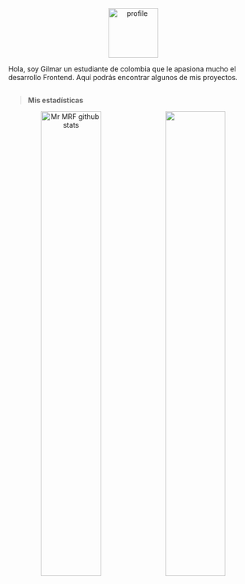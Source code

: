 

<!--[![21-sin-t-tulo-20220909013518.png](https://user-images.githubusercontent.com/86094668/202844041-69b4aca9-42e9-4a9b-b926-e98b62422fef.png)]()
-->
<div align="center">
<img align="center" width=100 height=100 src="https://github.com/XGilmar/XGilmar/assets/86094668/681137e5-012f-4a77-8cea-1ec56affa84f" alt="profile"/>
</div>

<p align="left">Hola, soy Gilmar un estudiante de colombia que le apasiona mucho el desarrollo Frontend. Aquí podrás encontrar algunos de mis proyectos.</p>



##


> **<p>Mis estadísticas</p>**


<div align="center">  
  <img width="49%" height="auto" src="https://github-readme-stats.vercel.app/api?username=XGilmar&show_icons=true&count_private=true&hide_border=true&title_color=00bfbf&icon_color=00bfbf&text_color=c9d1d9&bg_color=0d1117" alt="Mr MRF github stats"/> 
 
  <img width="49%" height="auto" src="https://github-readme-streak-stats.herokuapp.com/?user=XGilmar&theme=black-ice&hide_border=true&stroke=0000&background=0D1117&ring=00bfbf&fire=00bfbf&currStreakLabel=00bfbf"/>
</div>

##

<!--
> **Mis redes**

<div align="center"> 
  
  <a href="https://www.instagram.com/srjak.dev?r=nametag" target="_blank"><img src="https://img.shields.io/badge/-Instagram-%23E4405F?style=for-the-badge&logo=instagram&logoColor=white" target="_blank"></a> 
  <a href="https://www.linkedin.com/in/gilmarescudero" target="_blank"><img src="https://img.shields.io/badge/-LinkedIn-%230077B5?style=for-the-badge&logo=linkedin&logoColor=white" target="_blank"></a> 
  <a href="mailto:gilmar01eduardo@gmail.com"><img src="https://img.shields.io/badge/-Gmail-%23333?style=for-the-badge&logo=gmail&logoColor=white" target="_blank"></a>
</div> -->

